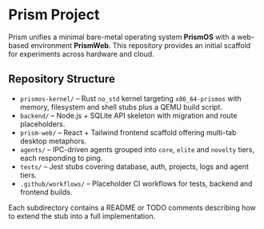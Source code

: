 # Prism Project

Prism unifies a minimal bare-metal operating system **PrismOS** with a web-based environment **PrismWeb**.
This repository provides an initial scaffold for experiments across hardware and cloud.

## Repository Structure

- `prismos-kernel/` – Rust `no_std` kernel targeting `x86_64-prismos` with memory, filesystem and shell stubs plus a QEMU build script.
- `backend/` – Node.js + SQLite API skeleton with migration and route placeholders.
- `prism-web/` – React + Tailwind frontend scaffold offering multi-tab desktop metaphors.
- `agents/` – IPC-driven agents grouped into `core`, `elite` and `novelty` tiers, each responding to ping.
- `tests/` – Jest stubs covering database, auth, projects, logs and agent tiers.
- `.github/workflows/` – Placeholder CI workflows for tests, backend and frontend builds.

Each subdirectory contains a README or TODO comments describing how to extend the stub into a full implementation.
